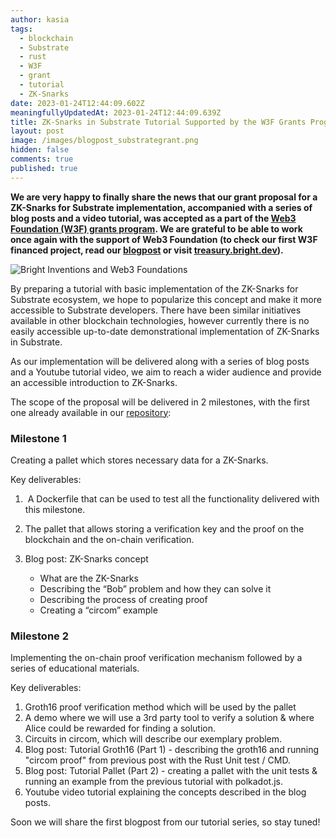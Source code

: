 ```yaml
---
author: kasia
tags:
  - blockchain
  - Substrate
  - rust
  - W3F
  - grant
  - tutorial
  - ZK-Snarks
date: 2023-01-24T12:44:09.602Z
meaningfullyUpdatedAt: 2023-01-24T12:44:09.639Z
title: ZK-Snarks in Substrate Tutorial Supported by the W3F Grants Program
layout: post
image: /images/blogpost_substrategrant.png
hidden: false
comments: true
published: true
---
```

**We are very happy to finally share the news that our grant proposal for a ZK-Snarks for Substrate implementation, accompanied with a series of blog posts and a video tutorial, was accepted as a part of the [Web3 Foundation (W3F) grants program](https://web3.foundation/grants/). We are grateful to be able to work once again with the support of Web3 Foundation (to check our first W3F financed project, read our [blogpost](https://brightinventions.pl/blog/bright-treasury-a-treasury-module-application-funded-by-a-w3f-foundation-grant) or visit [treasury.bright.dev](treasury.bright.dev)).**

<div class="image"><img src="/images/blogpost_substrategrant.png" alt="Bright Inventions and Web3 Foundations" title="undefined"  /> </div>

By preparing a tutorial with basic implementation of the ZK-Snarks for Substrate ecosystem, we hope to popularize this concept and make it more accessible to Substrate developers. There have been similar initiatives available in other blockchain technologies, however currently there is no easily accessible up-to-date demonstrational implementation of ZK-Snarks in Substrate. 

As our implementation will be delivered along with a series of blog posts and a Youtube tutorial video, we aim to reach a wider audience and provide an accessible introduction to ZK-Snarks.

The scope of the proposal will be delivered in 2 milestones, with the first one already available in our [repository](https://github.com/bright/zk-snarks-with-substrate/):

### Milestone 1

Creating a pallet which stores necessary data for a ZK-Snarks. 

Key deliverables:

1.  A Dockerfile that can be used to test all the functionality delivered with this milestone. 
2. The pallet that allows storing a verification key and the proof on the blockchain and the on-chain verification.
3. Blog post: ZK-Snarks concept

   * What are the ZK-Snarks
   * Describing the “Bob” problem and how they can solve it
   * Describing the process of creating proof 
   * Creating a “circom” example

### Milestone 2

Implementing the on-chain proof verification mechanism followed by a series of educational materials. 

Key deliverables:

1. Groth16 proof verification method which will be used by the pallet 
2. A demo where we will use a 3rd party tool to verify a solution & where Alice could be rewarded for finding a solution. 
3. Circuits in circom, which will describe our exemplary problem.
4. Blog post: Tutorial Groth16 (Part 1) - describing the groth16 and running "circom proof" from previous post with the Rust Unit test / CMD.
5. Blog post: Tutorial Pallet (Part 2) - creating a pallet with the unit tests & running an example from the previous tutorial with polkadot.js. 
6. Youtube video tutorial explaining the concepts described in the blog posts. 

Soon we will share the first blogpost from our tutorial series, so stay tuned!